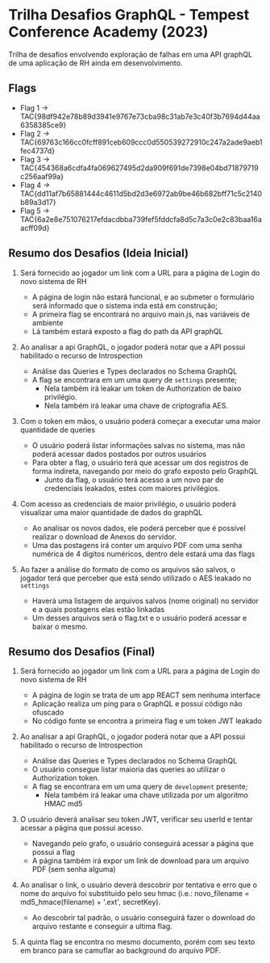 # Trilha Desafios GraphQL - Tempest Conference Academy (2023)

Trilha de desafios envolvendo exploração de falhas em uma API graphQL de uma aplicação de RH ainda em desenvolvimento.

## Flags

- Flag 1 -> TAC{98df942e78b89d3941e9767e73cba98c31ab7e3c40f3b7694d44aa6358385ce9}
- Flag 2 -> TAC{69763c166cc0fcff891ceb609ccc0d550539272910c247a2ade9aeb1fec4737d}
- Flag 3 -> TAC{454368a6cdfa4fa069627495d2da909f691de7398e04bd71879719c256aaf99a}
- Flag 4 -> TAC{dd11af7b65881444c4611d5bd2d3e6972ab9be46b682bff71c5c2140b89a3d17}
- Flag 5 -> TAC{6a2e8e751076217efdacdbba739fef5fddcfa8d5c7a3c0e2c83baa16aacff09d}


## Resumo dos Desafios (Ideia Inicial)

1. Será fornecido ao jogador um link com a URL para a página de Login do novo sistema de RH
    - A página de login não estará funcional, e ao submeter o formulário será informado que o sistema inda está em construção;
    - A primeira flag se encontrará no arquivo main.js, nas variáveis de ambiente
    - Lá também estará exposto a flag do path da API graphQL

2. Ao analisar a api GraphQL, o jogador poderá notar que a API possui habilitado o recurso de Introspection
    - Análise das Queries e Types declarados no Schema GraphQL
    - A flag se encontrara em um uma query de `settings` presente; 
        - Nela também irá leakar um token de Authorization de baixo privilégio.
        - Nela também irá leakar uma chave de criptografia AES.

3. Com o token em mãos, o usuário poderá começar a executar uma maior quantidade de queries
    - O usuário poderá listar informações salvas no sistema, mas não poderá acessar dados postados por outros usuários
    - Para obter a flag, o usuário terá que acessar um dos registros de forma indireta, navegando por meio do grafo exposto pelo GraphQL
        - Junto da flag, o usuário terá acesso a um novo par de credenciais leakados, estes com maiores privilégios.

4. Com acesso as credenciais de maior privilégio, o usuário poderá visualizar uma maior quantidade de dados do graphQL
    - Ao analisar os novos dados, ele poderá perceber que é possível realizar o download de Anexos do servidor.
    - Uma das postagens irá conter um arquivo PDF com uma senha numérica de 4 digitos numéricos, dentro dele estará uma das flags

5. Ao fazer a análise do formato de como os arquivos são salvos, o jogador terá que perceber que está sendo utilizado o AES leakado no `settings`
    - Haverá uma listagem de arquivos salvos (nome original) no servidor e a quais postagens elas estão linkadas
    - Um desses arquivos será o flag.txt e o usuário poderá acessar e baixar o mesmo.

## Resumo dos Desafios (Final)

1. Será fornecido ao jogador um link com a URL para a página de Login do novo sistema de RH
    - A página de login se trata de um app REACT sem nenhuma interface
    - Aplicação realiza um ping para o GraphQL e possui código não ofuscado
    - No código fonte se encontra a primeira flag e um token JWT leakado

2. Ao analisar a api GraphQL, o jogador poderá notar que a API possui habilitado o recurso de Introspection
    - Análise das Queries e Types declarados no Schema GraphQL
    - O usuário consegue listar maioria das queries ao utilizar o Authorization token.
    - A flag se encontrara em um uma query de `development` presente; 
        - Nela também irá leakar uma chave utilizada por um algoritmo HMAC md5

3. O usuário deverá analisar seu token JWT, verificar seu userId e tentar acessar a página que possui acesso.
    - Navegando pelo grafo, o usuário conseguirá acessar a página que possui a flag
    - A página também irá expor um link de download para um arquivo PDF (sem senha alguma)

4. Ao analisar o link, o usuário deverá descobrir por tentativa e erro que o nome do arquivo foi substituido
   pelo seu hmac (i.e.: novo_filename = md5_hmace(filename) + '.ext', secretKey).
   - Ao descobrir tal padrão, o usuário conseguirá fazer o download do arquivo restante e conseguir a ultima flag.

5. A quinta flag se encontra no mesmo documento, porém com seu texto em branco para se camuflar ao background do arquivo PDF.